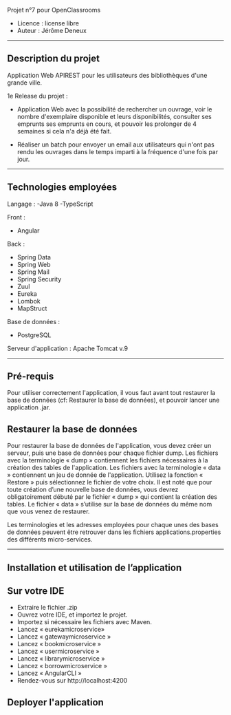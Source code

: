 Projet n°7 pour OpenClassrooms

- Licence : license libre
- Auteur : Jérôme Deneux

---------------------
Description du projet
---------------------

Application Web APIREST pour les utilisateurs des bibliothèques d'une grande ville.

1e Release du projet :

 - Application Web avec la possibilité de rechercher un ouvrage, voir le nombre d'exemplaire disponible et leurs disponibilités, consulter ses emprunts ses emprunts en cours, et pouvoir les prolonger de 4 semaines si cela n'a déjà été fait.
 
 - Réaliser un batch pour envoyer un email aux utilisateurs qui n'ont pas rendu les ouvrages dans le temps imparti à la fréquence d'une fois par jour.
 
----------------------
Technologies employées
----------------------
Langage :
-Java 8
-TypeScript

Front : 
- Angular

Back :
- Spring Data
- Spring Web
- Spring Mail
- Spring Security
- Zuul
- Eureka
- Lombok
- MapStruct

Base de données :
- PostgreSQL

Serveur d'application :
Apache Tomcat v.9

----------
Pré-requis
----------

Pour utiliser correctement l'application, il vous faut avant tout restaurer la base de données (cf: Restaurer la base de données), et pouvoir lancer une application .jar.

Restaurer la base de données
----------------------------

Pour restaurer la base de données de l'application, vous devez créer un serveur, puis une base de données pour chaque fichier dump.
Les fichiers avec la terminologie « dump » contiennent les fichiers nécessaires à la création des tables de l'application.
Les fichiers avec la terminologie « data » contiennent un jeu de donnée de l'application.
Utilisez la fonction « Restore » puis sélectionnez le fichier de votre choix. Il est noté que pour toute création d’une nouvelle base de données, vous devrez obligatoirement débuté par le fichier « dump » qui contient la création des tables. Le fichier « data » s’utilise sur la base de données du même nom que vous venez de restaurer.

Les terminologies et les adresses employées pour chaque unes des bases de données peuvent être retrouver dans les fichiers applications.properties des différents micro-services.


--------------------------------------------
Installation et utilisation de l’application
--------------------------------------------

Sur votre IDE
-------------

-	Extraire le fichier .zip
-	Ouvrez votre IDE, et importez le projet.
-	Importez si nécessaire les fichiers avec Maven.
-	Lancez « eurekamicroservice»
-	Lancez « gatewaymicroservice »
-	Lancez « bookmicroservice »
-	Lancez « usermicroservice »
-	Lancez « librarymicroservice »
-	Lancez « borrowmicroservice »
-	Lancez « AngularCLI »
-	Rendez-vous sur http://localhost:4200

Deployer l'application 
----------------------



